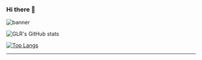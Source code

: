 ### Hi there 👋

<!--
**GLRJr/GLRJr** is a ✨ _special_ ✨ repository because its `README.md` (this file) appears on your GitHub profile.

Here are some ideas to get you started:

- 🔭 I’m currently working on ...
- 🌱 I’m currently learning ...
- 👯 I’m looking to collaborate on ...
- 🤔 I’m looking for help with ...
- 💬 Ask me about ...
- 📫 How to reach me: ...
- 😄 Pronouns: ...
- ⚡ Fun fact: ...
-->
<img src='images/banner.png' alt="banner"></img>

![GLR's GitHub stats](https://github-readme-stats.vercel.app/api?username=GLRJr&show_icons=true)

[![Top Langs](https://github-readme-stats.vercel.app/api/top-langs/?username=GLRJr)](https://github.com/anuraghazra/github-readme-stats)

<hr>
